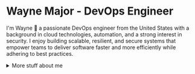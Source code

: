 # Wayne Major - DevOps Engineer

I'm Wayne 👋 a passionate DevOps engineer from the United States with a background in cloud technologies, automation, and a strong interest in security. I enjoy building scalable, resilient, and secure systems that empower teams to deliver software faster and more efficiently while adhering to best practices.

<details>
<summary>More stuff about me</summary>

## Technologies and Tools 🛠️

- **CI/CD**: ArgoCD, GoCD, Github Actions, Gitlab CI, Jenkins
- **Cloud**: AWS, Azure
- **Containerization**: Docker, Kubernetes, ECS, EKS
- **IaC**: Pulumi, Terraform, Spacelift
- **Monitoring**: Prometheus, Grafana, ElasticSearch
- **Scripting**: bash, Python, Powershell
- **Security**: Snyk
- **Version Control**: Bitbucket, Git, Github, Gitlab

### Work experience 👔

| Job Position                  | Company                    | Work Period       |
| ----------------------------- | -------------------------- | ----------------- |
| Sr. Cloud Reliability Engineer| OutSystems                 | 2023-04 — 2025-02 |
| Cloud Reliability Engineer    | OutSystems                 | 2021-09 — 2023-04 |
| Sr. DevOps Engineer           | Global Payments Integrated | 2020-02 — 2021-09 |
| DevOps Engineer               | Global Payments Integrated | 2019-04 — 2020-02 |
| Build & Release Engineer      | BCBSMA                     | 2016-04 — 2019-04 |
| Release Engineer              | Computershare USA          | 2012-11 — 2016-04 |
| Operations Analyst            | Epsilon                    | 2010-02 — 2012-11 |
| Software Engineer             | CSC                        | 2007-04 — 2010-01 |

### Education 🎓

- [South Carolina State University](https://www.scsu.edu)

### Languages 🌐

| Language      | Proficiency               |
| ------------- | ------------------------- |
| English       | Native language           |
| German        | A1                        |
| Dutch         | A1                        |

## What I'm currently learning 📚

- Golang
- Typescript
- Concepts in DevSecOps, Platform Engineering, and Site Reliability to further my skill set

More information in my [Linkedin](https://www.linkedin.com/in/waynemajorit/) 🚀

</details>
